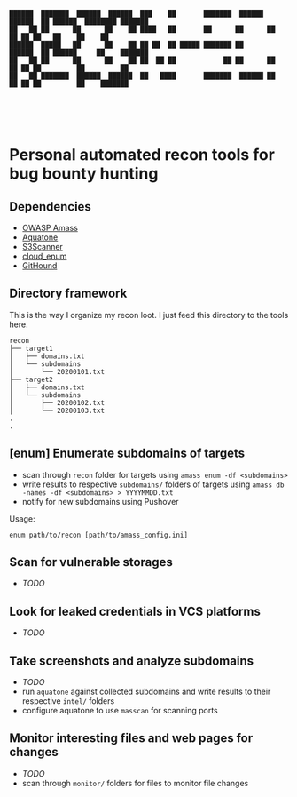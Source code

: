 ```
██████  ███████  ██████  ██████  ███    ██       ███████  ██████ ██████  ██ ██████  ████████ ███████ 
██   ██ ██      ██      ██    ██ ████   ██       ██      ██      ██   ██ ██ ██   ██    ██    ██      
██████  █████   ██      ██    ██ ██ ██  ██ █████ ███████ ██      ██████  ██ ██████     ██    ███████ 
██   ██ ██      ██      ██    ██ ██  ██ ██            ██ ██      ██   ██ ██ ██         ██         ██ 
██   ██ ███████  ██████  ██████  ██   ████       ███████  ██████ ██   ██ ██ ██         ██    ███████ 
```
                                                                                                     
# Personal automated recon tools for bug bounty hunting

## Dependencies

- [OWASP Amass](https://github.com/OWASP/Amass)
- [Aquatone](https://github.com/michenriksen/aquatone)
- [S3Scanner](https://github.com/OWASP/Amass)
- [cloud_enum](https://github.com/initstring/cloud_enum)
- [GitHound](https://github.com/tillson/git-hound)

## Directory framework

This is the way I organize my recon loot. I just feed this directory to the tools here.

```
recon
├── target1
│   ├── domains.txt
│   └── subdomains
│       └── 20200101.txt
├── target2
│   ├── domains.txt
│   └── subdomains
│       ├── 20200102.txt
│       └── 20200103.txt
.
.
```

## [enum] Enumerate subdomains of targets
- scan through `recon` folder for targets using `amass enum -df <subdomains>`
- write results to respective `subdomains/` folders of targets using `amass db -names -df <subdomains> > YYYYMMDD.txt`
- notify for new subdomains using Pushover

Usage:
```
enum path/to/recon [path/to/amass_config.ini]
```

## Scan for vulnerable storages

- _TODO_

## Look for leaked credentials in VCS platforms

- _TODO_

## Take screenshots and analyze subdomains
- _TODO_
- run `aquatone` against collected subdomains and write results to their respective `intel/` folders
- configure aquatone to use `masscan` for scanning ports

## Monitor interesting files and web pages for changes
- _TODO_
- scan through `monitor/` folders for files to monitor file changes
